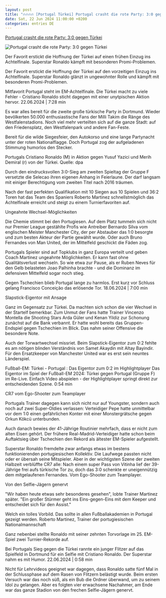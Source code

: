 ```yaml
---
layout: post
title: "🔥🔥🔥🔥 [Portugal Türkei] Portugal crasht die rote Party: 3:0 gegen Türkei"
date: Sat, 22 Jun 2024 11:00:00 +0200
categories: entries DE
---
```

[Portugal crasht die rote Party: 3:0 gegen Türkei](https://www.zdf.de/nachrichten/sport/fussball-em-2024-portugal-tuerkei-100.html)

![Portugal crasht die rote Party: 3:0 gegen Türkei](https://www.zdf.de/assets/portugal-ronaldo-106~1280x720?cb=1719119654032)

Der Favorit erstickt die Hoffnung der Türkei auf einen frühen Einzug ins Achtelfinale. Superstar Ronaldo kämpft mit besonderen Promi-Problemen.

Der Favorit erstickt die Hoffnung der Türkei auf den vorzeitigen Einzug ins Achtelfinale. Superstar Ronaldo glänzt in ungewohnter Rolle und kämpft mit besonderen Promi-Problemen.

Mitfavorit Portugal steht im EM-Achtelfinale. Die Türkei macht zu viele Fehler - Cristiano Ronaldo sticht dagegen mit einer unytpischen Aktion hervor. 22.06.2024 | 7:28 min

Es war alles bereit für die zweite große türkische Party in Dortmund. Wieder bevölkerten 50.000 enthusiastische Fans der Milli Takim die Ränge des Westfalenstadions. Noch viel mehr verteilten sich auf die ganze Stadt: auf den Friedensplatz, den Westfalenpark und andere Fan-Feste.

Bereit für die wilde Siegesfeier, den Autokorso und eine lange Partynacht unter der roten Nationalflagge. Doch Portugal zog der aufgeladenen Stimmung humorlos den Stecker.

Portugals Cristiano Ronaldo (M) in Aktion gegen Yusuf Yazici und Merih Demiral (r) von der Türkei. Quelle: dpa

Durch den eindrucksvollen 3:0-Sieg am zweiten Spieltag der Gruppe F versetzte die Selecao ihren eigenen Anhang in Feierlaune. Der darf langsam mit einiger Berechtigung vom zweiten Titel nach 2016 träumen.

Nach der fast perfekten Qualifikation mit 10 Siegen aus 10 Spielen und 36:2 Toren hat das Team des Spaniers Roberto Martinez schnellstmöglich das Achtelfinale erreicht und steigt zu einem Turnierfavoriten auf.

Ungeahnte Wechsel-Möglichkeiten

Die Chemie stimmt bei den Portugiesen. Auf dem Platz tummeln sich nicht nur Premier League gestählte Profis wie Antreiber Bernardo Silva vom englischen Meister Manchester City, der per Abstauber das 1:0 besorgte und zum besten Akteur der Partie gewählt wurde. Oder auch Bruno Fernandes von Man United, der im Mittelfeld geschickt die Fäden zog.

Portugals Spieler sind auf Topklubs in ganz Europa verteilt und geben Coach Martinez ungeahnte Möglichkeiten. Er kann fast ohne Qualitätsverlust wechseln. So wie etwa zur Pause, als er Ruben Neves für den Gelb belasteten Joao Palhinha brachte - und die Dominanz im defensiven Mittelfeld sogar noch stieg.

Gegen Tschechien blieb Portugal lange zu harmlos. Erst kurz vor Schluss gelang Francisco Conceição das erlösende Tor. 18.06.2024 | 7:00 min

Slapstick-Eigentor mit Ansage

Ganz im Gegensatz zur Türkei. Da machten sich schon die vier Wechsel in der Startelf bemerkbar. Zum Unmut der Fans hatte Trainer Vincenzo Montella die Shooting Stars Arda Güler und Kenan Yildiz zur Schonung zunächst auf die Bank verbannt. Er hatte wohl bereits das Gruppen-Endspiel gegen Tschechien im Blick. Das nahm seiner Offensive die besondere Note.

Auch der Torwartwechsel missriet. Beim Slapstick-Eigentor zum 0:2 fehlte es am nötigen blinden Verständnis von Samet Akaydin mit Altay Bayindir. Für den Ersatzkeeper von Manchester United war es erst sein neuntes Länderspiel.

Fußball-EM: Türkei - Portugal : Das Eigentor zum 0:2 im Highlightplayer Das Eigentor im Spiel der Fußball-EM 2024: Türkei gegen Portugal (Gruppe F) im Re-Live. Einfach Video abspielen - der Highlightplayer springt direkt zur entscheidenden Szene. 0:54 min

CR7 vom Ego-Shooter zum Teamplayer

Portugals Trainer dagegen kann sich nicht nur auf Youngster, sondern auch noch auf zwei Super-Oldies verlassen: Verteidiger Pepe hatte unmittelbar vor dem 1:0 einen gefährlichen Konter mit einer Monstergrätsche gegen Orkun Kökcü unterbunden.

Auch danach bewies der 41-Jährige Routinier mehrfach, dass er nicht zum alten Eisen gehört. Der frühere Real-Madrid-Verteidiger hatte schon beim Auftaktsieg über Tschechien den Rekord als ältester EM-Spieler aufgestellt.

Superstar Ronaldo fremdelte zwar anfangs etwas im bestens funktionierenden portugiesischen Kollektiv. Die Laufwege passten nicht oder er übersah seine Mitspieler. Aber in der wichtigsten Szene der zweiten Halbzeit verblüffte CR7 alle: Nach einem super Pass von Vitinha lief der 39-Jährige frei aufs türkische Tor zu, doch das 3:0 schenkte er uneigennützig dem mitgelaufenen Fernandes. Vom Ego-Shooter zum Teamplayer.

Von den Selfie-Jägern genervt

"Wir haben heute etwas sehr besonderes gesehen", lobte Trainer Martinez später. "Ein großer Stürmer geht ins Eins-gegen-Eins mit dem Keeper und entscheidet sich für den Assist."

Welch ein tolles Vorbild. Das sollte in allen Fußballakademien in Portugal gezeigt werden. Roberto Martinez, Trainer der portugiesischen Nationalmannschaft

Ganz nebenbei stellte Ronaldo mit seiner zehnten Torvorlage im 25. EM-Spiel zwei Turnier-Rekorde auf.

Bei Portugals Sieg gegen die Türkei rannte ein junger Flitzer auf das Spielfeld in Dortmund für ein Selfie mit Cristiano Ronaldo. Der Superstar nahm es mit Humor. 22.06.2024 | 0:58 min

Nicht für Lehrvideos geeignet war dagegen, dass Ronaldo satte fünf Mal in der Schlussphase auf dem Rasen von Flitzern belästigt wurde. Beim ersten Versuch war das noch süß, als ein Bub die Ordner überwand, um zu seinem Idol zu gelangen. Aber es folgten vier erwachsene Nachahmer, am Ende war das ganze Stadion von den frechen Selfie-Jägern genervt.

